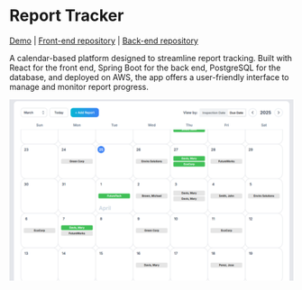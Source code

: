 # Report Tracker

[Demo](https://reporttracker.netlify.app/demo) | [Front-end repository](https://github.com/allen11yu/report-tracker-frontend) | [Back-end repository](https://github.com/allen11yu/report-tracker-backend)

A calendar-based platform designed to streamline report tracking. Built with React for the front end, Spring Boot for the back end, PostgreSQL for the database, and deployed on AWS, the app offers a user-friendly interface to manage and monitor report progress.

![Demo report tracker](./assets/demo_snippet.PNG)